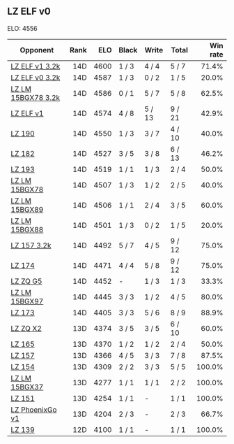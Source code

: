 ## LZ ELF v0 ##

ELO: 4556

Opponent | Rank | ELO | Black | Write | Total | Win rate
---------|-----:|----:|-------|-------|-------|-------:
[LZ ELF v1 3.2k](LZ%20ELF%20v1%203.2k.md) | 14D | 4600 | 1 / 3 | 4 / 4 | 5 / 7 | 71.4%
[LZ ELF v0 3.2k](LZ%20ELF%20v0%203.2k.md) | 14D | 4587 | 1 / 3 | 0 / 2 | 1 / 5 | 20.0%
[LZ LM 15BGX78 3.2k](LZ%20LM%2015BGX78%203.2k.md) | 14D | 4586 | 0 / 1 | 5 / 7 | 5 / 8 | 62.5%
[LZ ELF v1](LZ%20ELF%20v1.md) | 14D | 4574 | 4 / 8 | 5 / 13 | 9 / 21 | 42.9%
[LZ 190](LZ%20190.md) | 14D | 4550 | 1 / 3 | 3 / 7 | 4 / 10 | 40.0%
[LZ 182](LZ%20182.md) | 14D | 4527 | 3 / 5 | 3 / 8 | 6 / 13 | 46.2%
[LZ 193](LZ%20193.md) | 14D | 4519 | 1 / 1 | 1 / 3 | 2 / 4 | 50.0%
[LZ LM 15BGX78](LZ%20LM%2015BGX78.md) | 14D | 4507 | 1 / 3 | 1 / 2 | 2 / 5 | 40.0%
[LZ LM 15BGX89](LZ%20LM%2015BGX89.md) | 14D | 4506 | 1 / 1 | 2 / 4 | 3 / 5 | 60.0%
[LZ LM 15BGX88](LZ%20LM%2015BGX88.md) | 14D | 4501 | 1 / 3 | 0 / 2 | 1 / 5 | 20.0%
[LZ 157 3.2k](LZ%20157%203.2k.md) | 14D | 4492 | 5 / 7 | 4 / 5 | 9 / 12 | 75.0%
[LZ 174](LZ%20174.md) | 14D | 4471 | 4 / 4 | 5 / 8 | 9 / 12 | 75.0%
[LZ ZQ G5](LZ%20ZQ%20G5.md) | 14D | 4452 | - | 1 / 3 | 1 / 3 | 33.3%
[LZ LM 15BGX97](LZ%20LM%2015BGX97.md) | 14D | 4445 | 3 / 3 | 1 / 2 | 4 / 5 | 80.0%
[LZ 173](LZ%20173.md) | 14D | 4405 | 3 / 3 | 5 / 6 | 8 / 9 | 88.9%
[LZ ZQ X2](LZ%20ZQ%20X2.md) | 13D | 4374 | 3 / 5 | 3 / 5 | 6 / 10 | 60.0%
[LZ 165](LZ%20165.md) | 13D | 4370 | 1 / 2 | 1 / 2 | 2 / 4 | 50.0%
[LZ 157](LZ%20157.md) | 13D | 4366 | 4 / 5 | 3 / 3 | 7 / 8 | 87.5%
[LZ 154](LZ%20154.md) | 13D | 4309 | 2 / 2 | 3 / 3 | 5 / 5 | 100.0%
[LZ LM 15BGX37](LZ%20LM%2015BGX37.md) | 13D | 4277 | 1 / 1 | 1 / 1 | 2 / 2 | 100.0%
[LZ 151](LZ%20151.md) | 13D | 4254 | 1 / 1 | - | 1 / 1 | 100.0%
[LZ PhoenixGo v1](LZ%20PhoenixGo%20v1.md) | 13D | 4204 | 2 / 3 | - | 2 / 3 | 66.7%
[LZ 139](LZ%20139.md) | 12D | 4100 | 1 / 1 | - | 1 / 1 | 100.0%
